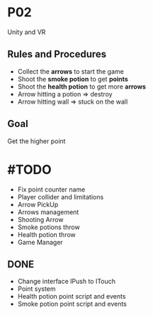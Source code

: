 # P02
Unity and VR

## **Rules and Procedures**

- Collect the **arrows** to start the game
- Shoot the **smoke potion** to get **points**
- Shoot the **health potion** to get more **arrows**
- Arrow hitting a potion => destroy
- Arrow hitting wall => stuck on the wall

## **Goal**

Get the higher point


# **#TODO**

- Fix point counter name
- Player collider and limitations
- Arrow PickUp
- Arrows management
- Shooting Arrow
- Smoke potions throw
- Health potion throw
- Game Manager

## **DONE**
- Change interface IPush to ITouch
- Point system
- Health potion point script and events
- Smoke potion point script and events
